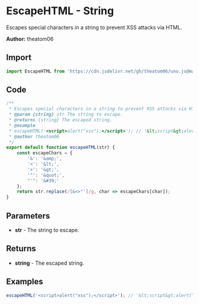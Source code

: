 # EscapeHTML - String
Escapes special characters in a string to prevent XSS attacks via HTML.

**Author:** theatom06

## Import 

```js
import EscapeHTML from 'https://cdn.jsdelivr.net/gh/theatom06/uno.js@main/lib/String/TITLE';
```

## Code
```js
/**
 * Escapes special characters in a string to prevent XSS attacks via HTML.
 * @param {string} str The string to escape.
 * @returns {string} The escaped string.
 * @example
 * escapeHTML('<script>alert("xss");</script>'); // '&lt;script&gt;alert("xss");&lt;/script&gt;'
 * @author theatom06
 */
export default function escapeHTML(str) {
    const escapeChars = {
        '&': '&amp;',
        '<': '&lt;',
        '>': '&gt;',
        '"': '&quot;',
        "'": '&#39;'
    };
    return str.replace(/[&<>"']/g, char => escapeChars[char]);
}
```

## Parameters
* **str** - The string to escape.


## Returns
* **string** - The escaped string.


## Examples
```js
escapeHTML('<script>alert("xss");</script>'); // '&lt;script&gt;alert("xss");&lt;/script&gt;'

```
